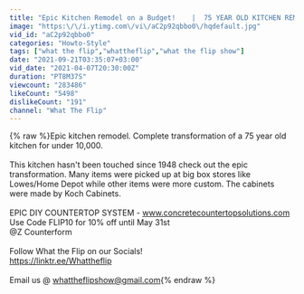 ```yaml
---
title: "Epic Kitchen Remodel on a Budget!    |  75 YEAR OLD KITCHEN REMODEL!"
image: "https:\/\/i.ytimg.com\/vi\/aC2p92qbbo0\/hqdefault.jpg"
vid_id: "aC2p92qbbo0"
categories: "Howto-Style"
tags: ["what the flip","whattheflip","what the flip show"]
date: "2021-09-21T03:35:07+03:00"
vid_date: "2021-04-07T20:30:00Z"
duration: "PT8M37S"
viewcount: "283486"
likeCount: "5498"
dislikeCount: "191"
channel: "What The Flip"
---
```

{% raw %}Epic kitchen remodel. Complete transformation of a 75 year old kitchen for under 10,000.<br /><br />This kitchen hasn't been touched since 1948 check out the epic transformation. Many items were picked up at big box stores like Lowes/Home Depot while other items were more custom. The cabinets were made by Koch Cabinets.<br /><br />EPIC DIY COUNTERTOP SYSTEM - www.concretecountertopsolutions.com<br />Use Code FLIP10 for 10% off until May 31st<br />@Z Counterform <br /><br />Follow What the Flip on our Socials!<br /><a rel="nofollow" target="blank" href="https://linktr.ee/Whattheflip">https://linktr.ee/Whattheflip</a><br /><br />Email us @ whattheflipshow@gmail.com{% endraw %}
